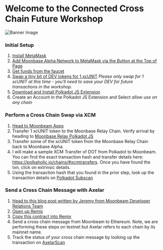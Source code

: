 # Welcome to the Connected Cross Chain Future Workshop
![Banner Image](https://img.evbuc.com/https%3A%2F%2Fcdn.evbuc.com%2Fimages%2F328876259%2F968804569553%2F1%2Foriginal.20220803-041427?w=800&auto=format%2Ccompress&q=75&sharp=10&rect=0%2C0%2C2160%2C1080&s=de861d8a239e58076f7fa0b7b2b0aa43)

### Initial Setup

1. [Install MetaMask](https://metamask.io/)
2. [Add Moonbase Alpha Network to MetaMask via the Button at the Top of Page](https://docs.moonbeam.network/)
3. [Get funds from the faucet](https://apps.moonbeam.network/moonbase-alpha/faucet/)
4. [Swap a tiny bit of DEV tokens for 1 xcUNIT](https://moonbeam-swap.netlify.app/#/swap) *Please only swap for 1 xcUNIT at this time - you'll need to save your DEV for future transactions in the workshop.* 
5. [Download and Install Polkadot JS Extension](https://polkadot.js.org/extension/)
6. Create an Account in the Polkadot JS Extension and Select *allow use on any chain*

### Perform a Cross Chain Swap via XCM
1. [Head to Moonbeam Apps](https://apps.moonbeam.network/moonbase-alpha/)
2. Transfer 1 xcUNIT token to the Moonbase Relay Chain. Verify arrival by heading to [Moonbase Relay Polkadot JS](https://polkadot.js.org/apps/?rpc=wss%3A%2F%2Ffrag-moonbase-relay-rpc-ws.g.moonbase.moonbeam.network#/accounts)
3. Transfer some of the xcUNIT token from the Moonbase Relay Chain back to Moonbase Alpha.
4. I will make a sample XCM Transfer of DOT from Polkadot to Moonbeam. You can find the exact transaction hash and transfer details here: https://polkaholic.io/chains/#xcmtransfers. Once you have found the txn, click on extrinsic details.
5. Using the transaction hash that you found in the prior step, look up the transaction details on [Polkadot Subscan](https://polkadot.subscan.io/)

### Send a Cross Chain Message with Axelar
1. [Head to this blog post written by Jeremy from Moonbeam Developer Relations Team](https://moonbeam.network/blog/connected-contracts-axelar/)
2. [Open up Remix](http://remix.ethereum.org/)
3. [Copy this contract into Remix](https://gist.github.com/jboetticher/0188244031df80e9b180568e30bfa7a5)
4. Send a cross chain message from Moonbeam to Ethereum. Note, we are performing these steps on testnet but Axelar refers to each chain by its mainnet name.
5. Track the status of your cross chain message by looking up the transaction on [AxelarScan](https://testnet.axelarscan.io/)
